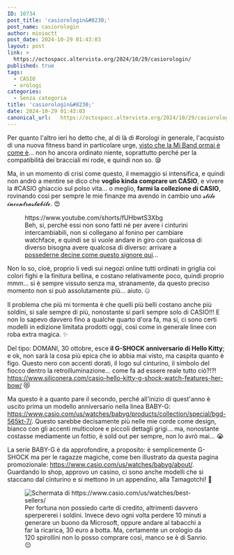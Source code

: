 ```yaml
---
ID: 10734
post_title: 'casiorologin&#8230;'
post_name: casiorologin
author: minioctt
post_date: 2024-10-29 01:43:03
layout: post
link: >
  https://octospacc.altervista.org/2024/10/29/casiorologin/
published: true
tags:
  - CASIO
  - orologi
categories:
  - Senza categoria
title: 'casiorologin&#8230;'
date: 2024-10-29 01:43:03
canonical_url:   https://octospacc.altervista.org/2024/10/29/casiorologin/
---
```

<!-- wp:paragraph -->
<p>Per quanto l'altro ieri ho detto che, al di là di #orologi in generale, l'acquisto di una nuova fitness band in particolare urge, <a href="2024/10/26/spaccbandt/">visto che la Mi Band ormai è come è</a>... non ho ancora ordinato niente, soprattutto perché per la compatibilità dei bracciali mi rode, e quindi non so. 😪️</p>
<!-- /wp:paragraph -->

<!-- wp:paragraph -->
<p>Ma, in un momento di crisi come questo, il memaggio si intensifica, e quindi non andrò a mentire se dico che <strong>voglio kinda comprare un CASIO</strong>, e vivere la #CASIO ghiaccio sul polso vita... o meglio, <strong>farmi la collezione di CASIO</strong>, rovinando così per sempre le mie finanze ma avendo in cambio uno 𝓼𝓽𝓲𝓵𝓮 𝓲𝓷𝓬𝓸𝓷𝓽𝓻𝓪𝓼𝓽𝓪𝓫𝓲𝓵𝓮. 😍️</p>
<!-- /wp:paragraph -->

<!-- wp:paragraph -->
<p></p>
<!-- /wp:paragraph -->

<!-- wp:embed {"url":"https://www.youtube.com/shorts/fUHbwtS3Xbg","type":"video","providerNameSlug":"youtube","responsive":true,"className":"wp-embed-aspect-16-9 wp-has-aspect-ratio"} -->
<figure class="wp-block-embed is-type-video is-provider-youtube wp-block-embed-youtube wp-embed-aspect-16-9 wp-has-aspect-ratio"><div class="wp-block-embed__wrapper">
https://www.youtube.com/shorts/fUHbwtS3Xbg
</div><figcaption class="wp-element-caption">Beh, si, perché essi non sono fatti né per avere i cinturini intercambiabili, non si collegano al fonino per cambiare watchface, e quindi se si vuole andare in giro con qualcosa di diverso bisogna avere qualcosa di diverso: arrivare a <a href="https://www.youtube.com/shorts/fUHbwtS3Xbg">possederne decine come questo signore qui</a>...</figcaption></figure>
<!-- /wp:embed -->

<!-- wp:paragraph -->
<p></p>
<!-- /wp:paragraph -->

<!-- wp:paragraph -->
<p>Non lo so, cioè, proprio li vedi sui negozi online tutti ordinati in griglia coi colori fighi e la finitura bellina, e costano relativamente poco, quindi proprio mmm... si è sempre vissuto senza ma, stranamente, da questo preciso momento non si può assolutamente più... aiuto. 🤐️</p>
<!-- /wp:paragraph -->

<!-- wp:paragraph -->
<p>Il problema che più mi tormenta è che quelli più belli costano anche più soldini, si sale sempre di più, nonostante si parli sempre solo di CASIO!!! E non lo sapevo davvero fino a qualche quarto d'ora fa, ma si, ci sono certi modelli in edizione limitata prodotti oggi, così come in generale linee con roba extra magica. ✨️</p>
<!-- /wp:paragraph -->

<!-- wp:paragraph -->
<p>Del tipo: DOMANI, 30 ottobre, esce <strong>il G-SHOCK anniversario di Hello Kitty</strong>; e ok, non sarà la cosa più epica che io abbia mai visto, ma caspita quanto è figo. Questo nero con accenti dorati, il logo sul cinturino, il simbolo del fiocco dentro la retroilluminazione... come fa ad essere reale tutto ciò?!?! <a href="https://www.siliconera.com/casio-hello-kitty-g-shock-watch-features-her-bow/">https://www.siliconera.com/casio-hello-kitty-g-shock-watch-features-her-bow/</a> 😻️</p>
<!-- /wp:paragraph -->

<!-- wp:paragraph -->
<p>Ma questo è a quanto pare il secondo, perché all'inizio di quest'anno è uscito prima un modello anniversario nella linea BABY-G: <a href="https://www.casio.com/us/watches/babyg/products/collection/special/bgd-565kt-7/">https://www.casio.com/us/watches/babyg/products/collection/special/bgd-565kt-7/</a>. Questo sarebbe decisamente più nelle mie corde come design, bianco con gli accenti multicolore e piccoli dettagli grigi... ma, nonostante costasse mediamente un fottio, è sold out per sempre, non lo avrò mai... 😭️</p>
<!-- /wp:paragraph -->

<!-- wp:paragraph -->
<p>La serie BABY-G è da approfondire, a proposito: è semplicemente G-SHOCK ma per le ragazze magiche, come ben illustrato da questa pagina promozionale: <a href="https://www.casio.com/us/watches/babyg/about/">https://www.casio.com/us/watches/babyg/about/</a>. Guardando lo shop, approvo un casino, ci sono anche modelli che si staccano dal cinturino e si mettono in un appendino, alla Tamagotchi! 🤯️</p>
<!-- /wp:paragraph -->

<!-- wp:paragraph -->
<p></p>
<!-- /wp:paragraph -->

<!-- wp:image {"id":10735,"sizeSlug":"full","linkDestination":"none","align":"center"} -->
<figure class="wp-block-image aligncenter size-full"><img src="{{site.cdnurl}}/assets/uploads/2024/10/image-13.png" alt="Schermata di https://www.casio.com/us/watches/best-sellers/" class="wp-image-10735"/><figcaption class="wp-element-caption">Per fortuna non possiedo carte di credito, altrimenti davvero sperpererei i soldini. Invece devo ogni volta perdere 10 minuti a generare un buono da Microsoft, oppure andare al tabacchi a far la ricarica, 30 euro a botta. Ma, certamente un orologio da 120 spirollini non lo posso comprare così, manco se è di Sanrio. 😔️</figcaption></figure>
<!-- /wp:image -->